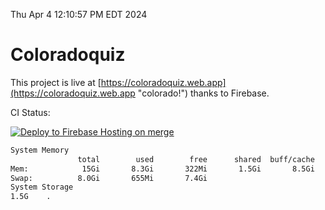 Thu Apr  4 12:10:57 PM EDT 2024

# Coloradoquiz


This project is live at [https://coloradoquiz.web.app](https://coloradoquiz.web.app "colorado!") thanks to Firebase.

CI Status: 

[![Deploy to Firebase Hosting on merge](https://github.com/teamkushal/coloradoquiz/actions/workflows/firebase-hosting-merge.yml/badge.svg)](https://github.com/teamkushal/coloradoquiz/actions/workflows/firebase-hosting-merge.yml)

```bash
System Memory
               total        used        free      shared  buff/cache   available
Mem:            15Gi       8.3Gi       322Mi       1.5Gi       8.5Gi       7.0Gi
Swap:          8.0Gi       655Mi       7.4Gi
System Storage
1.5G	.
```
```bash
